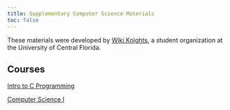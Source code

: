 ```yaml
---
title: Supplementary Computer Science Materials
toc: false
---
```


These materials were developed by [Wiki Knights](https://wikiknights.com), a student organization at the University of Central Florida.

## Courses

[Intro to C Programming](intro-to-c/index.md)

[Computer Science I](cs1/index.md)